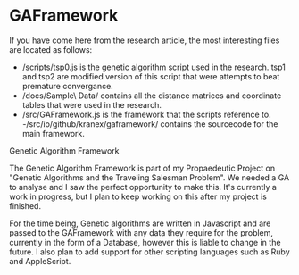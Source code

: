 # GAFramework
If you have come here from the research article, the most interesting files are located as follows:
- /scripts/tsp0.js is the genetic algorithm script used in the research. tsp1 and tsp2 are modified version of this script that were attempts to beat premature convergance.
- /docs/Sample\ Data/ contains all the distance matrices and coordinate tables that were used in the research.
- /src/GAFramework.js is the framework that the scripts reference to.
-/src/io/github/kranex/gaframework/ contains the sourcecode for the main framework.

Genetic Algorithm Framework

The Genetic Algorithm Framework is part of my Propaedeutic Project on "Genetic Algorithms and the Traveling Salesman Problem".
We needed a GA to analyse and I saw the perfect opportunity to make this. It's currently a work in progress, but I plan to keep working on this after my project is finished.

For the time being, Genetic algorithms are written in Javascript and are passed to the GAFramework with any data they require for the problem, currently in the form of a Database, however this is liable to change in the future. I also plan to add support for other scripting languages such as Ruby and AppleScript.
